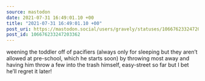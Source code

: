 ```yaml
---
source: mastodon
date: 2021-07-31 16:49:01.10 +00
title: "2021-07-31 16:49:01.10 +00"
post_uri: https://mastodon.social/users/gravely/statuses/106676233247203362
post_id: 106676233247203362
---
```

weening the toddler off of pacifiers (always only for sleeping but they aren’t allowed at pre-school, which he starts soon) by throwing most away and having him throw a few into the trash himself, easy-street so far but I bet he’ll regret it later!


